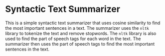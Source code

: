 # Syntactic Text Summarizer

This is a simple syntactic text summarizer that uses cosine similarity to find the most important sentences in a text. The summarizer uses the `nltk` library to tokenize the text and remove stopwords. The `nltk` library is also used to find the part of speech tags for each word in the text. The summarizer then uses the part of speech tags to find the most important sentences in the text.